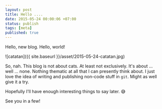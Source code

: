 ```yaml
---
layout: post
title: Hello ....
date: 2015-05-24 00:00:06 +07:00
status: publish
tags: [meta]
published: true
---
```


Hello, new blog. Hello, world! 

![catatan]({{ site.baseurl }}/asset/2015-05-24-catatan.jpg)

So, nah. This blog is not about cats. At least not exclusively. It's about ... well ... none. Nothing thematic at all that I can presently think about. I just love the idea of writing and publishing non-code stuff in `git`. Might as well give it a try.

Hopefully I'll have enough interesting things to say later. :sweat_smile:

See you in a few!

